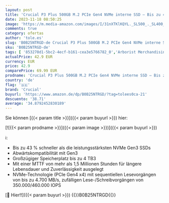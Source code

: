 ```yaml
---
layout: post
title: 'Crucial P3 Plus 500GB M.2 PCIe Gen4 NVMe interne SSD – Bis zu 4700 MB/s – CT500P3PSSD8'
date: 2023-11-18 08:50:25
image: 'https://m.media-amazon.com/images/I/31nXTKlKQYL._SL500_._SL400_.jpg'
comments: true
category: ofertas
author: 'tole.es'
slug: 'B0B25NTRGD-de Crucial P3 Plus 500GB M.2 PCIe Gen4 NVMe interne SSD – Bis...'
sku: 'B0B25NTRGD-de'
tags: [ '853270d1-5bc2-4ecf-b161-cea3e5766782_0','Arborist Merchandising Root','Computer & Zubehör','Computer & Zubehör: Produkte mit Umwelt-Label','Custom Stores','Datenspeicher','IT-Zubehör','Interne SSD','Interne Solid State Drives','Interner Speicher','Komponenten','PC gaming components','PC-Gaming','SSD gaming','Self Service','Special Features Stores','Stores','Webcams','a4cbee59-f823-40fe-831a-7de64f655f6f_0','a4cbee59-f823-40fe-831a-7de64f655f6f_1301','a4cbee59-f823-40fe-831a-7de64f655f6f_9701','crucial','e26659c6-d1cd-45cb-800b-2f9b432b8572_0','e26659c6-d1cd-45cb-800b-2f9b432b8572_7201','🇩🇪', ]
actualPrice: 42.9 EUR
currency: EUR
price: 42.9
comparePrice: 69.99 EUR
prodname: 'Crucial P3 Plus 500GB M.2 PCIe Gen4 NVMe interne SSD – Bis zu 4700 MB/s – CT500P3PSSD8'
country: 'de'
flag: '🇩🇪'
brand: 'Crucial'
buyurl: 'https://www.amazon.de/dp/B0B25NTRGD/?tag=tolees0ca-21'
descuento: '38.71'
average: '34.8792452830189'
---
```


Sie können [{{< param title >}}]({{< param buyurl >}}) hier:

[![{{< param prodname >}}]({{< param image >}})]({{< param buyurl >}})

ℹ️:

- Bis zu 43 % schneller als die leistungsstärksten NVMe Gen3 SSDs
- Abwärtskompatibilität mit Gen3
- Großzügiger Speicherplatz bis zu 4 TB3
- Mit einer MTTF von mehr als 1,5 Millionen Stunden für längere Lebensdauer und Zuverlässigkeit ausgelegt
- NVMe-Technologie (PCIe Gen4 x4) mit sequentiellen Lesevorgängen von bis zu 4.700 MB/s, zufälligen Lese-/Schreibvorgängen von 350.000/460.000 IOPS

[🛒 Hier!!]({{< param buyurl >}})
{{<world>}}B0B25NTRGD{{</world>}}
